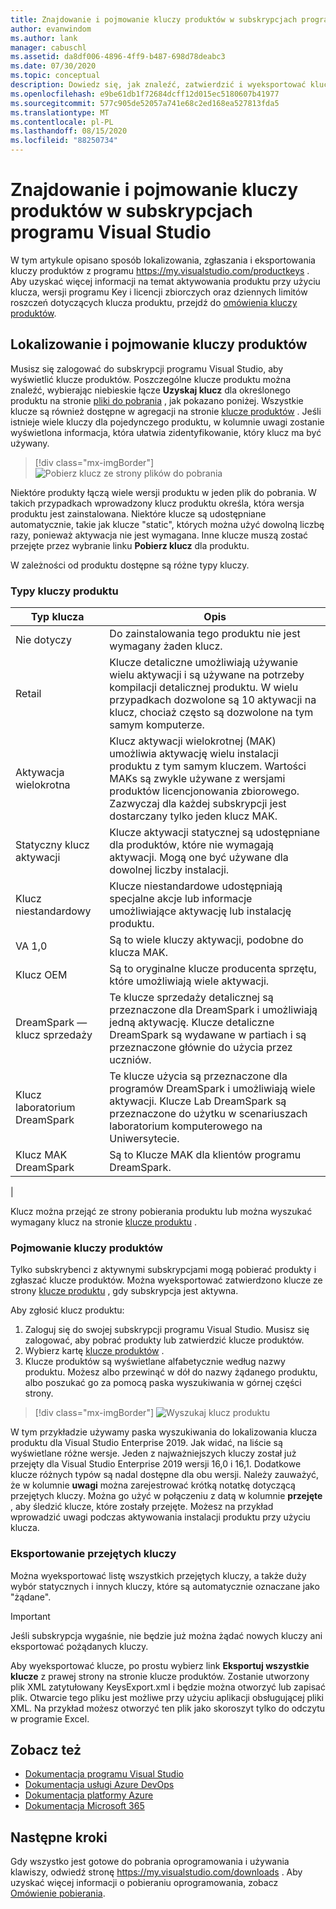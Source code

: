 ```yaml
---
title: Znajdowanie i pojmowanie kluczy produktów w subskrypcjach programu Visual Studio | Microsoft Docs
author: evanwindom
ms.author: lank
manager: cabuschl
ms.assetid: da8df006-4896-4ff9-b487-698d78deabc3
ms.date: 07/30/2020
ms.topic: conceptual
description: Dowiedz się, jak znaleźć, zatwierdzić i wyeksportować klucze produktów w subskrypcjach programu Visual Studio
ms.openlocfilehash: e9be61db1f72684dcff12d015ec5180607b41977
ms.sourcegitcommit: 577c905de52057a741e68c2ed168ea527813fda5
ms.translationtype: MT
ms.contentlocale: pl-PL
ms.lasthandoff: 08/15/2020
ms.locfileid: "88250734"
---
```

# <a name="finding-and-claiming-product-keys-in-visual-studio-subscriptions"></a>Znajdowanie i pojmowanie kluczy produktów w subskrypcjach programu Visual Studio
W tym artykule opisano sposób lokalizowania, zgłaszania i eksportowania kluczy produktów z programu https://my.visualstudio.com/productkeys .  Aby uzyskać więcej informacji na temat aktywowania produktu przy użyciu klucza, wersji programu Key i licencji zbiorczych oraz dziennych limitów roszczeń dotyczących klucza produktu, przejdź do [omówienia kluczy produktów](product-keys.md).

## <a name="locating-and-claiming-product-keys"></a>Lokalizowanie i pojmowanie kluczy produktów
Musisz się zalogować do subskrypcji programu Visual Studio, aby wyświetlić klucze produktów. Poszczególne klucze produktu można znaleźć, wybierając niebieskie łącze **Uzyskaj klucz** dla określonego produktu na stronie [pliki do pobrania](https://my.visualstudio.com/downloads) , jak pokazano poniżej.  Wszystkie klucze są również dostępne w agregacji na stronie [klucze produktów](https://my.visualstudio.com/productkeys?wt.mc_id=o~msft~docs) . Jeśli istnieje wiele kluczy dla pojedynczego produktu, w kolumnie uwagi zostanie wyświetlona informacja, która ułatwia zidentyfikowanie, który klucz ma być używany.
> [!div class="mx-imgBorder"]
> ![Pobierz klucz ze strony plików do pobrania](_img/product-keys/download-get-key.png "Wybierz pozycję Pobierz klucz na stronie informacje, aby pobrać klucz dla tego produktu.")

Niektóre produkty łączą wiele wersji produktu w jeden plik do pobrania. W takich przypadkach wprowadzony klucz produktu określa, która wersja produktu jest zainstalowana.
Niektóre klucze są udostępniane automatycznie, takie jak klucze "static", których można użyć dowolną liczbę razy, ponieważ aktywacja nie jest wymagana. Inne klucze muszą zostać przejęte przez wybranie linku **Pobierz klucz** dla produktu.

W zależności od produktu dostępne są różne typy kluczy.

### <a name="product-key-types"></a>Typy kluczy produktu

|    Typ klucza           |    Opis                                                                                                                                                                                                           |
|-------------------------------|------------------------------------------------------------------------------------------------------------------------------------------------------------------------------------------------------------------------------------------------------------|
|    Nie dotyczy                    |    Do zainstalowania tego produktu nie jest wymagany żaden klucz.                                                       |
|    Retail                     |    Klucze detaliczne umożliwiają używanie wielu aktywacji i są używane na potrzeby kompilacji detalicznej produktu. W wielu przypadkach dozwolone są 10 aktywacji na klucz, chociaż często są dozwolone na tym samym komputerze.                                                       |
|    Aktywacja wielokrotna        |    Klucz aktywacji wielokrotnej (MAK) umożliwia aktywację wielu instalacji produktu z tym samym kluczem. Wartości MAKs są zwykle używane z wersjami produktów licencjonowania zbiorowego. Zazwyczaj dla każdej subskrypcji jest dostarczany tylko jeden klucz MAK.    |
|    Statyczny klucz aktywacji    |    Klucze aktywacji statycznej są udostępniane dla produktów, które nie wymagają aktywacji. Mogą one być używane dla dowolnej liczby instalacji.                                                                                                                  |
|    Klucz niestandardowy                 |    Klucze niestandardowe udostępniają specjalne akcje lub informacje umożliwiające aktywację lub instalację produktu.                                                                                                                                                                |
|    VA 1,0                     |    Są to wiele kluczy aktywacji, podobne do klucza MAK.                                                                                                                                                                                                 |
|    Klucz OEM                    |    Są to oryginalne klucze producenta sprzętu, które umożliwiają wiele aktywacji.                                                                                                                                                                       |
|    DreamSpark — klucz sprzedaży    |    Te klucze sprzedaży detalicznej są przeznaczone dla DreamSpark i umożliwiają jedną aktywację. Klucze detaliczne DreamSpark są wydawane w partiach i są przeznaczone głównie do użycia przez uczniów.                                                                                     |
|    Klucz laboratorium DreamSpark         |    Te klucze użycia są przeznaczone dla programów DreamSpark i umożliwiają wiele aktywacji. Klucze Lab DreamSpark są przeznaczone do użytku w scenariuszach laboratorium komputerowego na Uniwersytecie.                                                                                       |
|    Klucz MAK DreamSpark         |    Są to Klucze MAK dla klientów programu DreamSpark.                                                                                                                                                                                                  |
|

Klucz można przejąć ze strony pobierania produktu lub można wyszukać wymagany klucz na stronie [klucze produktu](https://my.visualstudio.com/productkeys) .

### <a name="claiming-product-keys"></a>Pojmowanie kluczy produktów
Tylko subskrybenci z aktywnymi subskrypcjami mogą pobierać produkty i zgłaszać klucze produktów.  Można wyeksportować zatwierdzono klucze ze strony [klucze produktu](https://my.visualstudio.com/productkeys) , gdy subskrypcja jest aktywna.

Aby zgłosić klucz produktu:
1. Zaloguj się do swojej subskrypcji programu Visual Studio.  Musisz się zalogować, aby pobrać produkty lub zatwierdzić klucze produktów.
2. Wybierz kartę [klucze produktów](https://my.visualstudio.com/productkeys?wt.mc_id=o~msft~docs) .
3. Klucze produktów są wyświetlane alfabetycznie według nazwy produktu.  Możesz albo przewinąć w dół do nazwy żądanego produktu, albo poszukać go za pomocą paska wyszukiwania w górnej części strony.
> [!div class="mx-imgBorder"]
> ![Wyszukaj klucz produktu](_img/product-keys/search-keys.png "Przewiń do żądanego produktu lub użyj pola wyszukiwania, aby szybko zlokalizować każdy produkt.")
   
W tym przykładzie używamy paska wyszukiwania do lokalizowania klucza produktu dla Visual Studio Enterprise 2019.
Jak widać, na liście są wyświetlane różne wersje.  Jeden z najważniejszych kluczy został już przejęty dla Visual Studio Enterprise 2019 wersji 16,0 i 16,1.  Dodatkowe klucze różnych typów są nadal dostępne dla obu wersji. Należy zauważyć, że w kolumnie **uwagi** można zarejestrować krótką notatkę dotyczącą przejętych kluczy.  Można go użyć w połączeniu z datą w kolumnie **przejęte** , aby śledzić klucze, które zostały przejęte.  Możesz na przykład wprowadzić uwagi podczas aktywowania instalacji produktu przy użyciu klucza.

### <a name="exporting-your-claimed-keys"></a>Eksportowanie przejętych kluczy
Można wyeksportować listę wszystkich przejętych kluczy, a także duży wybór statycznych i innych kluczy, które są automatycznie oznaczane jako "żądane".

> [!IMPORTANT]
> Jeśli subskrypcja wygaśnie, nie będzie już można żądać nowych kluczy ani eksportować pożądanych kluczy.

Aby wyeksportować klucze, po prostu wybierz link **Eksportuj wszystkie klucze** z prawej strony na stronie klucze produktów.  Zostanie utworzony plik XML zatytułowany KeysExport.xml i będzie można otworzyć lub zapisać plik.  Otwarcie tego pliku jest możliwe przy użyciu aplikacji obsługującej pliki XML.  Na przykład możesz otworzyć ten plik jako skoroszyt tylko do odczytu w programie Excel.

## <a name="see-also"></a>Zobacz też
- [Dokumentacja programu Visual Studio](https://docs.microsoft.com/visualstudio/)
- [Dokumentacja usługi Azure DevOps](https://docs.microsoft.com/azure/devops/)
- [Dokumentacja platformy Azure](https://docs.microsoft.com/azure/)
- [Dokumentacja Microsoft 365](https://docs.microsoft.com/microsoft-365/)

## <a name="next-steps"></a>Następne kroki
Gdy wszystko jest gotowe do pobrania oprogramowania i używania klawiszy, odwiedź stronę https://my.visualstudio.com/downloads .  Aby uzyskać więcej informacji o pobieraniu oprogramowania, zobacz [Omówienie pobierania](download-software.md).